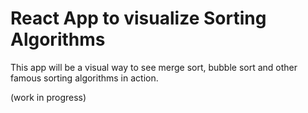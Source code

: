 # React App to visualize Sorting Algorithms

This app will be a visual way to see merge sort, bubble sort and other famous sorting algorithms in action.

(work in progress)


